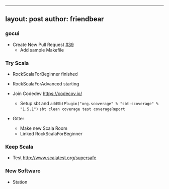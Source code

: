
---
layout: post
author: friendbear
---

### gocui
- Create New Pull Request [#39](https://github.com/skanehira/docui/issues/39)
  - Add sample Makefile

### Try Scala

- RockScalaForBeginner finished
- RockScalaForAdvanced starting

- Join Codedev  <https://codecov.io/>
  - Setup sbt and 
    `addSbtPlugin("org.scoverage" % "sbt-scoverage" % "1.5.1")`
    `sbt clean coverage test coverageReport`

- Gitter
  - Make new Scala Room
  - Linked RockScalaForBeginner

### Keep Scala
- Test <http://www.scalatest.org/supersafe>


### New Software
- Station
